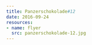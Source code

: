 ```yaml
---
title: Panzerschokolade#12
date: 2016-09-24
resources:
- name: flyer
  src: panzerschokolade-12.jpg
---
```

